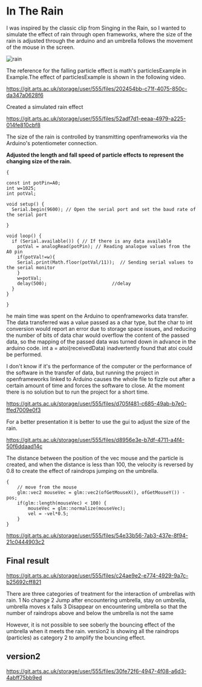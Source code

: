 # In The Rain

I was inspired by the classic clip from Singing in the Rain, so I wanted to simulate the effect of rain through open frameworks, where the size of the rain is adjusted through the arduino and an umbrella follows the movement of the mouse in the screen.

![rain](https://git.arts.ac.uk/storage/user/555/files/56c39565-2581-4efd-aa8a-954e073b8862)

The reference for the falling particle effect is math's particlesExample in Example.The effect of particlesExample is shown in the following video.

https://git.arts.ac.uk/storage/user/555/files/202454bb-c71f-4075-850c-da347a0628f6

Created a simulated rain effect

https://git.arts.ac.uk/storage/user/555/files/52adf7d1-eeaa-4979-a225-014fe810cbf8

The size of the rain is controlled by transmitting openframeworks via the Arduino's potentiometer connection.

**Adjusted the length and fall speed of particle effects to represent the changing size of the rain.**

```
{

const int potPin=A0; 
int w=1025;
int potVal;

void setup() {
  Serial.begin(9600); // Open the serial port and set the baud rate of the serial port

}

void loop() {
  if (Serial.available()) { // If there is any data available
    potVal = analogRead(potPin); // Reading analogue values from the A0 pin
    if(potVal!=w){
    Serial.print(Math.floor(potVal/11));  // Sending serial values to the serial monitor
    }
    w=potVal;
    delay(500);                        //delay
  }
}

}
```
he main time was spent on the Arduino to openframeworks data transfer. The data transferred was a value passed as a char type, but the char to int conversion would report an error due to storage space issues, and reducing the number of bits of data char would overflow the content of the passed data, so the mapping of the passed data was turned down in advance in the arduino code. int a = atoi(receivedData) inadvertently found that atoi could be performed. 

I don't know if it's the performance of the computer or the performance of the software in the transfer of data, but running the project in openframeworks linked to Arduino causes the whole file to fizzle out after a certain amount of time and forces the software to close. At the moment there is no solution but to run the project for a short time.

https://git.arts.ac.uk/storage/user/555/files/d705f481-c685-49ab-b7e0-ffed7009e0f3

For a better presentation it is better to use the gui to adjust the size of the rain.

https://git.arts.ac.uk/storage/user/555/files/d8956e3e-b7df-4711-a4f4-50f6ddaad14c

The distance between the position of the vec mouse and the particle is created, and when the distance is less than 100, the velocity is reversed by 0.8 to create the effect of raindrops jumping on the umbrella.

```
{
    // move from the mouse
    glm::vec2 mouseVec = glm::vec2(ofGetMouseX(), ofGetMouseY()) - pos;
    if(glm::length(mouseVec) < 100) {
        mouseVec = glm::normalize(mouseVec);
        vel = -vel*0.5;
    }
}
```

https://git.arts.ac.uk/storage/user/555/files/54e33b56-7ab3-437e-8f94-21c0444903c2

## Final result

https://git.arts.ac.uk/storage/user/555/files/c24ae9e2-e774-4929-9a7c-b25692cff821

There are three categories of treatment for the interaction of umbrellas with rain.
1 No change
2 Jump after encountering umbrella, stay on umbrella, umbrella moves x falls
3 Disappear on encountering umbrella so that the number of raindrops above and below the umbrella is not the same

However, it is not possible to see soberly the bouncing effect of the umbrella when it meets the rain. version2 is showing all the raindrops (particles) as category 2 to amplify the bouncing effect.

## version2
https://git.arts.ac.uk/storage/user/555/files/30fe72f6-4947-4f08-a6d3-4abff75bb9ed



